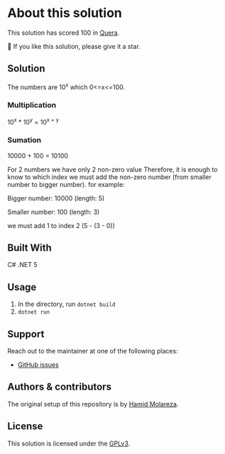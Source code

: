 # About this solution

This solution has scored 100 in [Quera](https://quera.org/).

🌟 If you like this solution, please give it a star.

## Solution
The numbers are 10<sup>x</sup> which 0<=x<=100.

### Multiplication
10<sup>x</sup> * 10<sup>y</sup> = 10<sup>x + y</sup>

### Sumation
10000 + 100 = 10100

For 2 numbers we have only 2 non-zero value Therefore, it is enough to know to which index we must add the non-zero number (from smaller number to bigger number). for example:

Bigger number: 10000 (length: 5)

Smaller number: 100 (length: 3)

we must add 1 to index 2 (5 - (3 - 0))

## Built With

C# .NET 5

## Usage

1. In the directory, run `dotnet build`
2. `dotnet run`

## Support

Reach out to the maintainer at one of the following places:

- [GitHub issues](https://github.com/HamidMolareza/QueraProblems/issues/new?assignees=&labels=question&template=04_SUPPORT_QUESTION.md&title=support%3A+)

## Authors & contributors
The original setup of this repository is by [Hamid Molareza](https://github.com/HamidMolareza).

## License
This solution is licensed under the [GPLv3](https://choosealicense.com/licenses/gpl-3.0/).